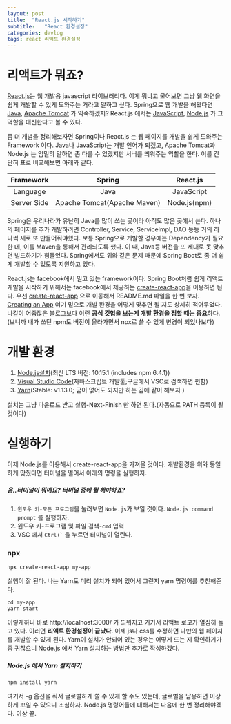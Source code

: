 ```yaml
---
layout: post
title:  "React.js 시작하기"
subtitle:   "React 환경설정"
categories: devlog
tags: react 리액트 환경설정
---
```


# 리액트가 뭐죠?

[React.js](https://reactjs.org/)는 웹 개발용 javascript 라이브러리다.
이게 뭐냐고 물어보면 그냥 웹 화면을 쉽게 개발할 수 있게 도와주는 거라고 말하고 싶다.
Spring으로 웹 개발을 해봤다면 [Java](https://www.java.com/ko/), [Apache Tomcat](http://tomcat.apache.org/) 가 익숙하겠지? 
React.js 에서는 [JavaScript](https://www.javascript.com/), [Node.js](https://nodejs.org/ko/) 가 그 역할을 대신한다고 볼 수 있다.

좀 더 개념을 정리해보자면 Spring이나 React.js 는 웹 페이지를 개발을 쉽게 도와주는 Framework 이다.
Java나 JavaScript는 개발 언어가 되겠고, Apache Tomcat과 Node.js 는 엄밀히 말하면 좀 다를 수 있겠지만 서버를 띄워주는 역할을 한다.
이를 간단히 표로 비교해보면 아래와 같다.


|Framework|Spring|React.js|
| :---: | :---: | :---: |
|Language|Java|JavaScript|
|Server Side|Apache Tomcat(Apache Maven)|Node.js(npm)|


Spring은 우리나라가 유난히 Java를 많이 쓰는 곳이라 아직도 많은 곳에서 쓴다. 하나의 페이지를 추가 개발하려면 Controller, Service, ServiceImpl, DAO 등등 거의 하나씩 새로 또 만들어줘야했다. 보통 Spring으로 개발할 경우에는 Dependency가 필요한 데, 이를 Maven을 통해서 관리되도록 했다. 이 때, Java등 버전을 또 제대로 못 맞추면 빌드하기가 힘들었다. Spring에서도 위와 같은 문제 때문에 Spring Boot로 좀 더 쉽게 개발할 수 있도록 지원하고 있다.

React.js는 facebook에서 밀고 있는 framework이다. Spring Boot처럼 쉽게 리액트 개발을 시작하기 위해서는 facebook에서 제공하는 [create-react-app](https://github.com/facebook/create-react-app)을 이용하면 된다. 우선 [create-react-app](https://github.com/facebook/create-react-app) 으로 이동해서 README.md 파일을 한 번 보자. [Creating an App](https://github.com/facebook/create-react-app#creating-an-app) 여기 밑으로 개발 환경을 어떻게 맞추면 될 지도 상세히 적어두었다. 나같이 어줍잖은 블로그보다 이런 **공식 깃헙을 보는게 개발 환경을 정할 때는 중요**하다. (보니까 내가 쓰던 npm도 버전이 올라가면서 npx로 쓸 수 있게 변경이 되었나보다)

# 개발 환경

  1. [Node.js설치](https://nodejs.org/ko/download/)(최신 LTS 버전: 10.15.1 (includes npm 6.4.1))
  2. [Visual Studio Code](https://code.visualstudio.com/)(자바스크립트 개발툴;구글에서 VSC로 검색하면 편함)
  3. [Yarn](https://yarnpkg.com/lang/en/)(Stable: v1.13.0; 굳이 없어도 되지만 하는 김에 같이 해보자 )

설치는 그냥 다운로드 받고 실행-Next-Finish 만 하면 된다.(자동으로 PATH 등록이 될 것이다)

# 실행하기

이제 Node.js를 이용해서 create-react-app을 가져올 것이다. 개발환경을 위와 동일하게 맞췄다면 터미널을 열어서 아래의 명령을 실행하자.

##### 음..터미널이 뭐에요? 터미널 중에 뭘 해야하죠?
  1. ```윈도우 키-모든 프로그램```을 눌러보면 ```Node.js```가 보일 것이다. ```Node.js command prompt``` 를 실행하자.
  2. 윈도우 키-프로그램 및 파일 검색-```cmd``` 입력
  3. VSC 에서 ``` Ctrl+` ``` 을 누르면 터미널이 열린다.

### npx
```
npx create-react-app my-app
```

실행이 잘 된다. 나는 Yarn도 미리 설치가 되어 있어서 그런지 yarn 명령어를 추천해준다.

```
cd my-app
yarn start
```

이렇게하니 바로  http://localhost:3000/ 가 띄워지고 거기서 리액트 로고가 열심히 돌고 있다. 이러면 **리액트 환경설정이 끝났다**. 이제 js나 css를 수정하면 나만의 웹 페이지를 개발할 수 있게 된다. Yarn이 설치가 안되어 있는 경우는 어떻게 뜨는 지 확인하기가 좀 귀찮으니 Node.js 에서 Yarn 설치하는 방법만 추가로 작성하겠다.

<script async src="//pagead2.googlesyndication.com/pagead/js/adsbygoogle.js"></script>
<ins class="adsbygoogle"
     style="text-align:center;"
     data-ad-format="fluid"
     data-ad-layout="in-article"
     data-ad-client="ca-pub-3014668630648493"
     data-ad-slot="7229973781"></ins>
<script>
     (adsbygoogle = window.adsbygoogle || []).push({});
</script>

##### Node.js 에서 Yarn 설치하기

```
npm install yarn
```

여기서 -g 옵션을 줘서 글로벌하게 쓸 수 있게 할 수도 있는데, 글로벌을 남용하면 이상하게 꼬일 수 있으니 조심하자. Node.js 명령어들에 대해서는 다음에 한 번 정리해야겠다. 이상 끝.
